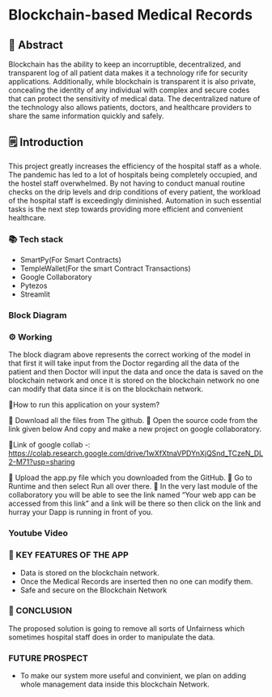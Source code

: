 # Blockchain-based Medical Records
## 📄 Abstract
Blockchain has the ability to keep an incorruptible, decentralized, and transparent log of all patient data makes it a technology rife for security applications. Additionally, while blockchain is transparent it is also private, concealing the identity of any individual with complex and secure codes that can protect the sensitivity of medical data. The decentralized nature of the technology also allows patients, doctors, and healthcare providers to share the same information quickly and safely.

## 🗒️ Introduction
This project greatly increases the efficiency of the hospital staff as a whole. The pandemic has led to a lot of hospitals being completely occupied, and the hostel staff overwhelmed. By not having to conduct manual routine checks on the drip levels and drip conditions of every patient, the workload of the hospital staff is exceedingly diminished. Automation in such essential tasks is the next step towards providing more efficient and convenient healthcare.

### 📚 Tech stack
- SmartPy(For Smart Contracts)
- TempleWallet(For the smart Contract Transactions)
- Google Collaboratory 
- Pytezos
- Streamlit

###  Block Diagram


### ⚙ Working
The block diagram above represents the correct working of the model in that first it will take input from the Doctor regarding all the data of the patient and then Doctor will input the data and once the data is saved on the blockchain network and once it is stored on the blockchain network no one can modify that data since it is on the blockchain network.

🔖How to run this application on your system?
 
📍 Download all the files from The github.
📍 Open the source code from the link given below 
And copy and make a new project on google collaboratory.

💫Link of google collab -: https://colab.research.google.com/drive/1wXfXtnaVPDYnXjQSnd_TCzeN_DL2-M71?usp=sharing

📍 Upload the app.py file which you downloaded from the GitHub.
📍 Go to Runtime  and then select Run all over there.
📍 In the very last module of the collaboratory you will be able to see the link named “Your web app can be accessed from this link” and a link will be there so then click on the link and hurray your Dapp is running in front of you.

### Youtube Video

### 🔑 KEY FEATURES OF THE APP
- Data is stored on the blockchain network.
- Once the Medical Records are inserted then no one can modify them.
- Safe and secure on the Blockchain Network

### 🌈 CONCLUSION
The proposed solution is going to remove all sorts of Unfairness which sometimes hospital staff does in order to manipulate the data.

### FUTURE PROSPECT
- To make our system more useful and convinient, we plan on adding whole management data inside this blockchain Network.
